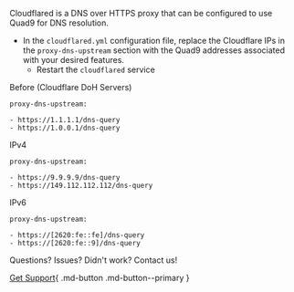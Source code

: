 Cloudflared is a DNS over HTTPS proxy that can be configured to use Quad9 for DNS resolution.

* In the `cloudflared.yml` configuration file, replace the Cloudflare IPs in the `proxy-dns-upstream` section with the Quad9 addresses associated with your desired features.
    * Restart the `cloudflared` service

Before (Cloudflare DoH Servers)
```
proxy-dns-upstream:

- https://1.1.1.1/dns-query
- https://1.0.0.1/dns-query
```

IPv4
```
proxy-dns-upstream:

- https://9.9.9.9/dns-query
- https://149.112.112.112/dns-query
```

IPv6
```
proxy-dns-upstream:

- https://[2620:fe::fe]/dns-query
- https://[2620:fe::9]/dns-query
```

Questions? Issues? Didn't work? Contact us!

[Get Support](https://quad9.net/support/contact){ .md-button .md-button--primary }
